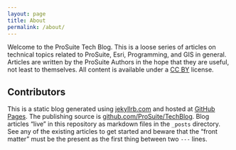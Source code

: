 ```yaml
---
layout: page
title: About
permalink: /about/
---
```


Welcome to the ProSuite Tech Blog. This is a loose series
of articles on technical topics related to ProSuite, Esri,
Programming, and GIS in general. Articles are written by
the ProSuite Authors in the hope that they are useful,
not least to themselves. All content is available under
a [CC BY][ccby] license.

## Contributors

This is a static blog generated using [jekyllrb.com][jekyll]
and hosted at [GitHub Pages][ghpages]. The publishing source
is [github.com/ProSuite/TechBlog](https://github.com/ProSuite/TechBlog).
Blog articles “live” in this repository as markdown files
in the `_posts` directory. See any of the existing articles
to get started and beware that the “front matter” must be
the present as the first thing between two `---` lines.

[jekyll]: https://jekyllrb.com/
[ghpages]: https://pages.github.com/
[ccby]: https://creativecommons.org/licenses/by/4.0/
